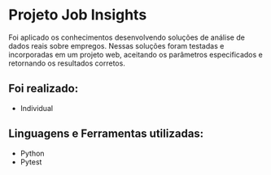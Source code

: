 # Projeto Job Insights

Foi aplicado os conhecimentos desenvolvendo soluções de análise de dados reais sobre empregos. Nessas soluções foram testadas e incorporadas em um projeto web, aceitando os parâmetros especificados e retornando os resultados corretos.

## Foi realizado:
  - Individual
  
## Linguagens e Ferramentas utilizadas:
  - Python
  - Pytest
